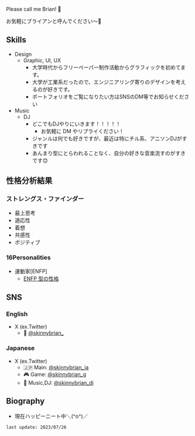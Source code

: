 Please call me Brian! 🔆

お気軽にブライアンと呼んでください〜🔆

## Skills
- Design
    - Graphic, UI, UX
        - 大学時代からフリーペーパー制作活動からグラフィックを初めてます。
        - 大学が工業系だったので、エンジニアリング寄りのデザインを考えるのが好きです。
        - ポートフォリオをご覧になりたい方はSNSのDM等でお知らせください
- Music
    - DJ
        - どこでもDJやりにいきます！！！！！
            - お気軽に DM やリプライください！
        - ジャンルは何でも好きですが、最近は特にチル系、アニソンDJがすきです
        - あんまり型にとらわれることなく、自分の好きな音楽流すのがすきです😊

## 性格分析結果
### ストレングス・ファインダー
- 最上思考
- 適応性
- 着想
- 共感性
- ポジティブ

### 16Personalities
- 運動家[ENFP]
    - [ENFP 型の性格](https://www.16personalities.com/ja/enfp%E5%9E%8B%E3%81%AE%E6%80%A7%E6%A0%BC)

## SNS

### English
- X (ex.Twitter)
    - 🔆 [@skinnybrian_](https://x.com/skinnybrian_)

### Japanese
- X (ex.Twitter)
    - 🇯🇵 Main: [@skinnybrian_ja](https://x.com/skinnybrian_ja)
    - 🎮 Game: [@skinnybrian_g](https://x.com/skinnybrian_g)
    - 🎹 Music,DJ: [@skinnybrian_dj](https://x.com/skinnybrian_dj)


## Biography
- 現在ハッピーニート中＼(^o^)／

`last update: 2023/07/26`
